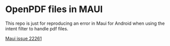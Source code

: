 # OpenPDF files in MAUI

This repo is just for reproducing an error in Maui for Android when using the intent filter to handle pdf files.

[Maui issue 22261](https://github.com/dotnet/maui/issues/22261)
